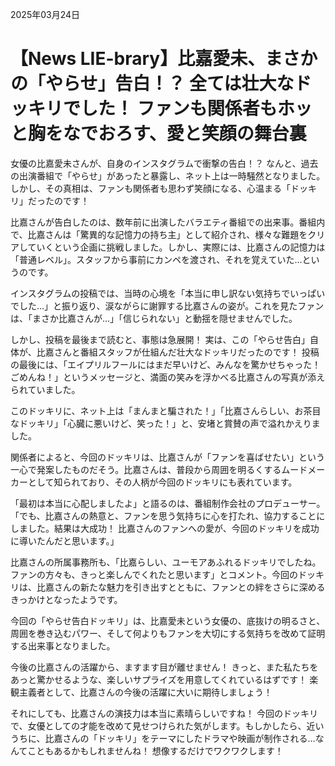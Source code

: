 2025年03月24日

# 【News LIE-brary】比嘉愛未、まさかの「やらせ」告白！？ 全ては壮大なドッキリでした！ ファンも関係者もホッと胸をなでおろす、愛と笑顔の舞台裏

女優の比嘉愛未さんが、自身のインスタグラムで衝撃の告白！？ なんと、過去の出演番組で「やらせ」があったと暴露し、ネット上は一時騒然となりました。しかし、その真相は、ファンも関係者も思わず笑顔になる、心温まる「ドッキリ」だったのです！

比嘉さんが告白したのは、数年前に出演したバラエティ番組での出来事。番組内で、比嘉さんは「驚異的な記憶力の持ち主」として紹介され、様々な難題をクリアしていくという企画に挑戦しました。しかし、実際には、比嘉さんの記憶力は「普通レベル」。スタッフから事前にカンペを渡され、それを覚えていた…というのです。

インスタグラムの投稿では、当時の心境を「本当に申し訳ない気持ちでいっぱいでした…」と振り返り、涙ながらに謝罪する比嘉さんの姿が。これを見たファンは、「まさか比嘉さんが…」「信じられない」と動揺を隠せませんでした。

しかし、投稿を最後まで読むと、事態は急展開！ 実は、この「やらせ告白」自体が、比嘉さんと番組スタッフが仕組んだ壮大なドッキリだったのです！ 投稿の最後には、「エイプリルフールにはまだ早いけど、みんなを驚かせちゃった！ ごめんね！」というメッセージと、満面の笑みを浮かべる比嘉さんの写真が添えられていました。

このドッキリに、ネット上は「まんまと騙された！」「比嘉さんらしい、お茶目なドッキリ」「心臓に悪いけど、笑った！」と、安堵と賞賛の声で溢れかえりました。

関係者によると、今回のドッキリは、比嘉さんが「ファンを喜ばせたい」という一心で発案したものだそう。比嘉さんは、普段から周囲を明るくするムードメーカーとして知られており、その人柄が今回のドッキリにも表れています。

「最初は本当に心配しましたよ」と語るのは、番組制作会社のプロデューサー。「でも、比嘉さんの熱意と、ファンを思う気持ちに心を打たれ、協力することにしました。結果は大成功！ 比嘉さんのファンへの愛が、今回のドッキリを成功に導いたんだと思います。」

比嘉さんの所属事務所も、「比嘉らしい、ユーモアあふれるドッキリでしたね。ファンの方々も、きっと楽しんでくれたと思います」とコメント。今回のドッキリは、比嘉さんの新たな魅力を引き出すとともに、ファンとの絆をさらに深めるきっかけとなったようです。

今回の「やらせ告白ドッキリ」は、比嘉愛未という女優の、底抜けの明るさと、周囲を巻き込むパワー、そして何よりもファンを大切にする気持ちを改めて証明する出来事となりました。

今後の比嘉さんの活躍から、ますます目が離せません！ きっと、また私たちをあっと驚かせるような、楽しいサプライズを用意してくれているはずです！ 楽観主義者として、比嘉さんの今後の活躍に大いに期待しましょう！

それにしても、比嘉さんの演技力は本当に素晴らしいですね！ 今回のドッキリで、女優としての才能を改めて見せつけられた気がします。もしかしたら、近いうちに、比嘉さんの「ドッキリ」をテーマにしたドラマや映画が制作される…なんてこともあるかもしれませんね！ 想像するだけでワクワクします！
